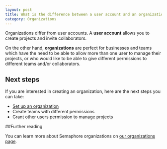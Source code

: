 ```yaml
---
layout: post
title: What is the difference between a user account and an organization?
category: Organizations
---
```


Organizations differ from user accounts.  A **user account** allows you to
create projects and invite collaborators.

On the other hand, **organizations** are perfect for businesses and teams which
have the need to be able to allow more than one user to manage their projects,
or who would like to be able to give different permissions to different teams
and/or collaborators.

## Next steps

If you are interested in creating an organization, here are the next steps
you can take:
- [Set up an organization](docs/organizations/setting-up-an-organization.html)
- Create teams with different permissions
- Grant other users permission to manage projects

##Further reading

You can learn more about Semaphore organizations on
[our organizations page](/organizations).
